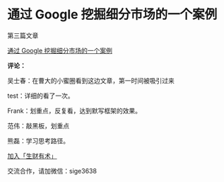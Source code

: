 # 通过 Google 挖掘细分市场的一个案例

第三篇文章

[通过 Google 挖掘细分市场的一个案例](https://mp.weixin.qq.com/s/cXa6Rwiet5gN8bSe-h4QNw)

**评论：**

吴士春：在曹大的小蜜圈看到这边文章，第一时间被吸引过来

test：详细的看了一次。

Frank：划重点，反复看，达到默写框架的效果。

范伟：敲黑板，划重点

熊磊：学习思考路径。

[加入「生财有术」](https://www.ilangcai.com/jiaru/)

交流合作，请加微信：sige3638